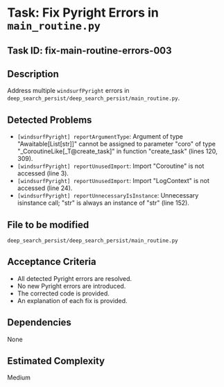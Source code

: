 # Task: Fix Pyright Errors in `main_routine.py`

## Task ID: fix-main-routine-errors-003

## Description
Address multiple `windsurfPyright` errors in `deep_search_persist/deep_search_persist/main_routine.py`.

## Detected Problems
- `[windsurfPyright] reportArgumentType`: Argument of type "Awaitable[List[str]]" cannot be assigned to parameter "coro" of type "_CoroutineLike[_T@create_task]" in function "create_task" (lines 120, 309).
- `[windsurfPyright] reportUnusedImport`: Import "Coroutine" is not accessed (line 3).
- `[windsurfPyright] reportUnusedImport`: Import "LogContext" is not accessed (line 24).
- `[windsurfPyright] reportUnnecessaryIsInstance`: Unnecessary isinstance call; "str" is always an instance of "str" (line 152).

## File to be modified
`deep_search_persist/deep_search_persist/main_routine.py`

## Acceptance Criteria
- All detected Pyright errors are resolved.
- No new Pyright errors are introduced.
- The corrected code is provided.
- An explanation of each fix is provided.

## Dependencies
None

## Estimated Complexity
Medium
